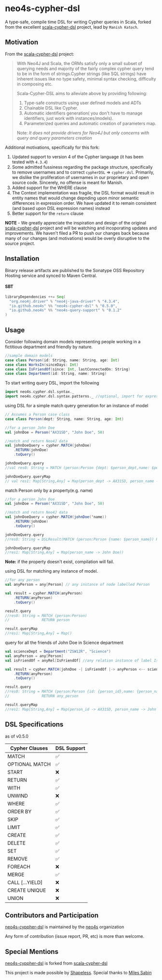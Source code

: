 <!---
# scala-cypher-dsl [![Build Status](https://travis-ci.org/manishkkatoch/scala-cypher-dsl.svg?branch=master)](https://travis-ci.org/manishkkatoch/scala-cypher-dsl) ![Sonatype Nexus (Releases)](https://img.shields.io/nexus/r/https/oss.sonatype.org/me.manishkatoch/scala-cypher-dsl.svg) ![Maven Central](https://img.shields.io/maven-central/v/me.manishkatoch/scala-cypher-dsl.svg)
-->

# neo4s-cypher-dsl

A type-safe, compile time DSL for writing Cypher queries in Scala, forked from the excellent [scala-cypher-dsl](https://github.com/manishkkatoch/scala-cypher-dsl) 
project, lead by `Manish Katoch`.

## Motivation

From the [scala-cypher-dsl](https://github.com/manishkkatoch/scala-cypher-dsl) project: 

> With Neo4J and Scala, the ORMs satisfy only a small subset of querying needs and majority of the fairly complex cypher query tend to be in the form of strings.Cypher strings (like SQL strings) have inherent issues like no type safety, minimal syntax checking, difficulty in composing etc.
>
> Scala-Cypher-DSL aims to alleviate above by providing following:
> 1. Type-safe constructs using user defined models and ADTs
> 2. Chainable DSL like Cypher.
> 3. Automatic identifiers generation( you don't have to manage identifiers, just work with instances/models).
> 4. Parameterized queries and automatic creation of parameters map. 
> 
> Note: _It does not provide drivers for Neo4J but only concerns with query and query parameters creation_

Additional motivations, specifically for this fork: 
1. Updated support to version 4 of the Cypher language (it has been tested with `4.3.4`)
2. Some admitted fussiness regarding the package structure, specifically to remove usernames and to correct `cypherDSL` => `cypher.dsl`. 
Primarily, we dislike the proliferation of usernames in our proprietary and open source code. Sincerely, no offense is meant for Manish.
3. Added support for the WHERE clause
4. The Context implementation was fragile, the DSL format would result in entity names that would change depnding upon minor semantic differences in 
expression order. We have updated it to remain consistent (and based upon DSL expression names) instead
5. Better support for the `return` clause

**NOTE** - We greatly appreciate the inspiration and design of the original [scala-cypher-dsl](https://github.com/manishkkatoch/scala-cypher-dsl) 
project and will be watching and incoporating updates and improvements. We haven't filed a PR to push our changes back because many of our 
changes (and motivations) would be overly disruptive to the source project.

## Installation

Binary release artifacts are published to the Sonatype OSS Repository Hosting service and synced to Maven Central.

#### SBT
```scala
libraryDependencies ++= Seq(
  "org.neo4j.driver" % "neo4j-java-driver" % "4.3.4",
  "io.github.neo4s" %% "neo4s-cypher-dsl" % "0.5.0",
  "io.github.neo4s" %% "neo4s-query-support" % "0.1.2"
)
```

## Usage

Consider following domain models representing people working in a fictitious department and friendly by nature. 
```scala
//sample domain models
case class Person(id: String, name: String, age: Int)
case class WorksIn(sinceDays: Int)
case class IsFriendOf(since: Int, lastConnectedOn: String)
case class Department(id: String, name: String)
```
To start writing query DSL, import the following
```scala
import neo4s.cypher.dsl.syntax._
import neo4s.cypher.dsl.syntax.patterns._ //optional, import for expressing paths.
```

using DSL for a simple match query generation for an instance of model
```scala
// Assumes a Person case class 
case class Person(dept: String, name: String, age: Int)

//for a person John Doe
val johnDoe = Person("AX31SD", "John Doe", 50)

//match and return Neo4J data
val johnDoeQuery = cypher.MATCH(johnDoe)
    .RETURN(johnDoe)
    .toQuery()

johnDoeQuery.query
//val res0: String = MATCH (person:Person {dept: $person_dept,name: $person_name,age: $person_age}) RETURN pers

johnDoeQuery.queryMap
// val res1: Map[String,Any] = Map(person_dept -> AX31SD, person_name -> John Doe, person_age -> 50)
```

match Person only by a property(e.g. name)
```scala
//for a person John Doe
val johnDoe = Person("AX31SD", "John Doe", 50)

//match and return Neo4J data
val johnDoeQuery = cypher.MATCH(johnDoe('name))
    .RETURN(johnDoe)
    .toQuery()

johnDoeQuery.query
//res0: String = DSLResult(MATCH (person:Person {name: $person_name}) RETURN person

johnDoeQuery.queryMap
//res1: Map[String,Any] = Map(person_name -> John Doe))
```

**Note:** if the property doesn't exist, compilation will fail.

using DSL for matching any instance of model.
```scala
//for any person
val anyPerson = any[Person] // any instance of node labelled Person

val result = cypher.MATCH(anyPerson)
    .RETURN(anyPerson)
    .toQuery()

result.query
//res0: String = MATCH (person:Person)
//               RETURN person

result.queryMap
//res1: Map[String,Any] = Map()
```
query for all the friends of John Doe in Science department
```scala
val scienceDept = Department("ZSW12R", "Science")
val anyPerson = any[Person]
val isFriendOf = anyRel[IsFriendOf] //any relation instance of label IsFriendOf

val result = cypher.MATCH(johnDoe -| isFriendOf |-> anyPerson <-- scienceDept)
    .RETURN(anyPerson)
    .toQuery()

result.query
//res0: String = MATCH (person:Person {id: {person_id},name: {person_name},age: {person_age}})-[isFriendOf:IS_FRIEND_OF]->(any_person:Person)<--(department:Department {id: {department_id},name: {department_name}})
//               RETURN any_person

result.queryMap
//res1: Map[String,Any] = Map(person_id -> AX31SD, person_name -> John Doe, department_name -> Science, person_age -> 50, department_id -> ZSW12R)
```

## DSL Specifications

as of v0.5.0

| Cypher Clauses | DSL Support |
|----------------|-------------|
| MATCH | :white_check_mark: |
| OPTIONAL MATCH | :white_check_mark: |
| START | :x: |
| RETURN | :white_check_mark: |
| WITH | :white_check_mark: |
| UNWIND | :x: |
| WHERE | :white_check_mark: |
| ORDER BY | :white_check_mark: |
| SKIP | :white_check_mark: |
| LIMIT | :white_check_mark: |
| CREATE | :white_check_mark: |
| DELETE | :white_check_mark: |
| SET | :white_check_mark: |
| REMOVE | :white_check_mark: |
| FOREACH | :x: |
| MERGE | :white_check_mark: |
| CALL […​YIELD]| :x: |
| CREATE UNIQUE | :x: |
| UNION | :x: |

## Contributors and Participation
[neo4s-cyppher-dsl](https://github.com/neo4s/neo4s-cypher-dsl) is maintained by the [neo4s](https://github.com/neo4s) organization 

Any form of contribution (issue report, PR, etc) is more than welcome.

## Special Mentions
[neo4s-cyppher-dsl](https://github.com/neo4s/neo4s-cypher-dsl) is forked from [scala-cypher-dsl](https://github.com/manishkkatoch/scala-cypher-dsl)

This project is made possible by [Shapeless](https://github.com/milessabin/shapeless). Special thanks to [Miles Sabin](https://github.com/milessabin)


